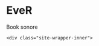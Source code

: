 # EveR
Book sonore

<!DOCTYPE html> 
<html lang="fr"> 
<head>
  <meta charset="UTF-8">
  <title> EveRaimbault -Book Sonore</title>
  <link rel="stylesheet" href="cover.css">
</head>
<body>
  <div class="site-wrapper">

    <div class="site-wrapper-inner">
    
</body>
